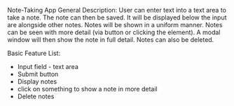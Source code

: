 Note-Taking App
General Description: User can enter text into a text area to take a note. The note can then be saved. It will be displayed below the input are alongside other notes. Notes will be shown in a uniform manner. Notes can be seen with more detail (via button or clicking the element). A modal window will then show the note in full detail. Notes can also be deleted.

Basic Feature List:

- Input field - text area
- Submit button
- Display notes
- click on something to show a note in more detail
- Delete notes
